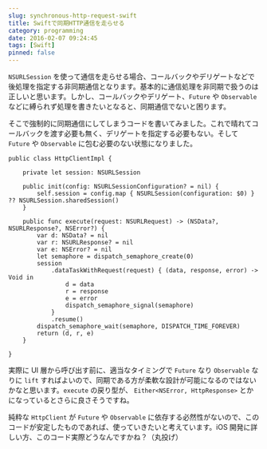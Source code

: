 ```yaml
---
slug: synchronous-http-request-swift
title: Swiftで同期HTTP通信を走らせる
category: programming
date: 2016-02-07 09:24:45
tags: [Swift]
pinned: false
---
```


`NSURLSession` を使って通信を走らせる場合、コールバックやデリゲートなどで後処理を指定する非同期通信となります。基本的に通信処理を非同期で扱うのは正しいと思います。しかし、コールバックやデリゲート、`Future` や `Observable` などに縛られず処理を書きたいとなると、同期通信でないと困ります。

そこで強制的に同期通信にしてしまうコードを書いてみました。これで晴れてコールバックを渡す必要も無く、デリゲートを指定する必要もない。そして `Future` や `Observable` に包む必要のない状態になりました。

```
public class HttpClientImpl {

    private let session: NSURLSession

    public init(config: NSURLSessionConfiguration? = nil) {
        self.session = config.map { NSURLSession(configuration: $0) } ?? NSURLSession.sharedSession()
    }

    public func execute(request: NSURLRequest) -> (NSData?, NSURLResponse?, NSError?) {
        var d: NSData? = nil
        var r: NSURLResponse? = nil
        var e: NSError? = nil
        let semaphore = dispatch_semaphore_create(0)
        session
            .dataTaskWithRequest(request) { (data, response, error) -> Void in
                d = data
                r = response
                e = error
                dispatch_semaphore_signal(semaphore)
            }
            .resume()
        dispatch_semaphore_wait(semaphore, DISPATCH_TIME_FOREVER)
        return (d, r, e)
    }

}
```

実際に UI 層から呼び出す前に、適当なタイミングで `Future` なり `Observable` なりに `lift` すればよいので、同期である方が柔軟な設計が可能になるのではないかなと思います。`execute` の戻り型が、 `Either<NSError, HttpResponse>` とかになっているとさらに良さそうですね。

純粋な `HttpClient` が `Future` や `Observable` に依存する必然性がないので、このコードが安定したものであれば、使っていきたいと考えています。iOS 開発に詳しい方、このコード実際どうなんですかね？（丸投げ）
